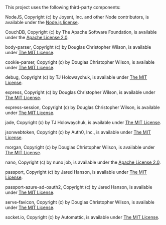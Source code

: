 This project uses the following third-party components:

NodeJS, Copyright (c) by Joyent, Inc. and other Node contributors, is available under the [Node.js license](https://raw.githubusercontent.com/nodejs/node/master/LICENSE).

CouchDB, Copyright (c) by The Apache Software Foundation, is available under the [Apache License 2.0](http://www.apache.org/licenses/LICENSE-2.0).

body-parser, Copyright (c) by Douglas Christopher Wilson, is available under [The MIT License](https://raw.githubusercontent.com/expressjs/body-parser/master/LICENSE).

cookie-parser, Copyright (c) by Douglas Christopher Wilson, is available under [The MIT License](https://raw.githubusercontent.com/expressjs/cookie-parser/master/LICENSE).

debug, Copyright (c) by TJ Holowaychuk, is available under [The MIT License](http://opensource.org/licenses/MIT).

express, Copyright (c) by Douglas Christopher Wilson, is available under [The MIT License](https://raw.githubusercontent.com/strongloop/express/master/LICENSE).

express-session, Copyright (c) by Douglas Christopher Wilson, is available under [The MIT License](https://raw.githubusercontent.com/expressjs/session/master/LICENSE).

jade, Copyright (c) by TJ Holowaychuk, is available under [The MIT License](https://raw.githubusercontent.com/jadejs/jade/master/LICENSE).

jsonwebtoken, Copyright (c) by Auth0, Inc., is available under [The MIT License](https://raw.githubusercontent.com/auth0/node-jsonwebtoken/master/LICENSE).

morgan, Copyright (c) by Douglas Christopher Wilson, is available under [The MIT License](https://raw.githubusercontent.com/expressjs/morgan/master/LICENSE).

nano, Copyright (c) by nuno job, is available under the [Apache License 2.0](http://opensource.org/licenses/Apache-2.0).

passport, Copyright (c) by Jared Hanson, is available under [The MIT License](http://opensource.org/licenses/MIT).

passport-azure-ad-oauth2, Copyright (c) by Jared Hanson, is available under [The MIT License](http://opensource.org/licenses/MIT).

serve-favicon, Copyright (c) by Douglas Christopher Wilson, is available under [The MIT License](https://raw.githubusercontent.com/expressjs/serve-favicon/master/LICENSE).

socket.io, Copyright (c) by Automattic, is available under [The MIT License](https://raw.githubusercontent.com/socketio/socket.io/master/LICENSE).
